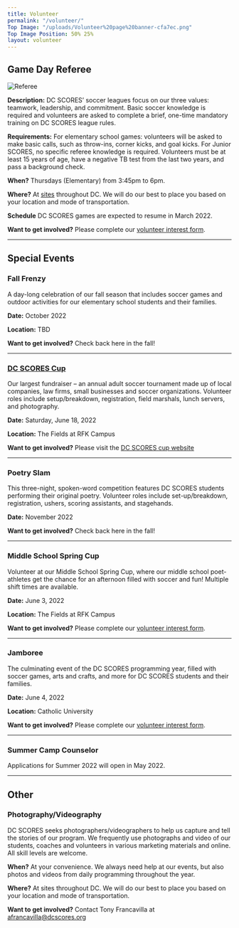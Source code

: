 ```yaml
---
title: Volunteer
permalink: "/volunteer/"
Top Image: "/uploads/Volunteer%20page%20banner-cfa7ec.png"
Top Image Position: 50% 25%
layout: volunteer
---
```


<span id="volunteer-referee"></span>

## Game Day Referee

![Referee](/uploads/volunteer-referee-float-left.jpg)

**Description:**
DC SCORES’ soccer leagues focus on our three values: teamwork, leadership, and commitment. Basic soccer knowledge is required and volunteers are asked to complete a brief, one-time mandatory training on DC SCORES league rules.

**Requirements:**
For elementary school games: volunteers will be asked to make basic calls, such as throw-ins, corner kicks, and goal kicks. For Junior SCORES, no specific referee knowledge is required. Volunteers must be at least 15 years of age, have a negative TB test from the last two years, and pass a background check.

**When?**
Thursdays (Elementary) from 3:45pm to 6pm. <br>

**Where?**
At <a href="/our-program/program-sites/" target="_blank">sites</a> throughout DC. We will do our best to place you based on your location and mode of transportation.

**Schedule**
DC SCORES games are expected to resume in March 2022.

**Want to get involved?** Please complete our [volunteer interest form](https://link.dcscores.org/volunteer).

---

<span id="volunteer-special-events"></span>

## Special Events

### Fall Frenzy

A day-long celebration of our fall season that includes soccer games and outdoor activities for our elementary school students and their families.

**Date:** October 2022

**Location:** TBD

**Want to get involved?** Check back here in the fall!

---

### [DC SCORES Cup](https://www.dcscorescup.org/)

Our largest fundraiser – an annual adult soccer tournament made up of local companies, law firms, small businesses and soccer organizations. Volunteer roles include setup/breakdown, registration, field marshals, lunch servers, and photography.

**Date:** Saturday, June 18, 2022

**Location:** The Fields at RFK Campus

**Want to get involved?** Please visit the [DC SCORES cup website](https://cup.dcscores.org/)

---

### Poetry Slam

This three-night, spoken-word competition features DC SCORES students performing their original poetry. Volunteer roles include set-up/breakdown, registration, ushers, scoring assistants, and stagehands.

**Date:** November 2022

**Want to get involved?** Check back here in the fall!

---

### Middle School Spring Cup

Volunteer at our Middle School Spring Cup, where our middle school poet-athletes get the chance for an afternoon filled with soccer and fun! Multiple shift times are available.

**Date:** June 3, 2022

**Location:** The Fields at RFK Campus

**Want to get involved?** Please complete our [volunteer interest form](https://link.dcscores.org/volunteer).

---

### Jamboree

The culminating event of the DC SCORES programming year, filled with soccer games, arts and crafts, and more for DC SCORES students and their families.

**Date:** June 4, 2022

**Location:** Catholic University

**Want to get involved?** Please complete our [volunteer interest form](https://link.dcscores.org/volunteer).

---

<span id="volunteer-summer-camp"></span>


### Summer Camp Counselor

Applications for Summer 2022 will open in May 2022.

---

<span id="volunteer-other"></span>

## Other

### Photography/Videography

DC SCORES seeks photographers/videographers to help us capture and tell the stories of our program. We frequently use photographs and video of our students, coaches and volunteers in various marketing materials and online. All skill levels are welcome.

**When?**
At your convenience. We always need help at our events, but also photos and videos from daily programming throughout the year.

**Where?**
At sites throughout DC. We will do our best to place you based on your location and mode of transportation.

**Want to get involved?**
Contact Tony Francavilla at afrancavilla@dcscores.org
